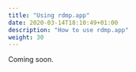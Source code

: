 ```yaml
---
title: "Using rdmp.app"
date: 2020-03-14T18:10:49+01:00
description: "How to use rdmp.app"
weight: 30
---
```


Coming soon.
